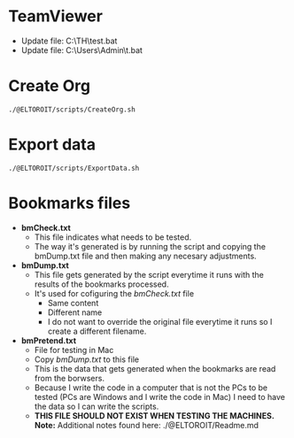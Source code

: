 # TeamViewer
- Update file: C:\TH\test.bat
- Update file: C:\Users\Admin\t.bat

# Create Org
`./@ELTOROIT/scripts/CreateOrg.sh`

# Export data
`./@ELTOROIT/scripts/ExportData.sh`

# Bookmarks files
- **bmCheck.txt** 
  - This file indicates what needs to be tested.
  - The way it's generated is by running the script and copying the bmDump.txt file and then making any necesary adjustments.
- **bmDump.txt** 
  - This file gets generated by the script everytime it runs with the results of the bookmarks processed. 
  - It's used for cofiguring the *bmCheck.txt* file
    - Same content
    - Different name
    - I do not want to override the original file everytime it runs so I create a different filename.
- **bmPretend.txt**
  - File for testing in Mac
  - Copy *bmDump.txt* to this file
  - This is the data that gets generated when the bookmarks are read from the borwsers. 
  - Because I write the code in a computer that is not the PCs to be tested (PCs are Windows and I write the code in Mac) I need to have the data so I can write the scripts. 
  - **THIS FILE SHOULD NOT EXIST WHEN TESTING THE MACHINES.**
**Note:** Additional notes found here: ./@ELTOROIT/Readme.md

